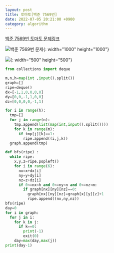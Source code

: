 ```yaml
---
layout: post
title: 토마토[백준 7569번]
date: 2022-07-05 20:21:00 +0900
category: algorithm
---
```


[백준 7569번 토마토 문제링크](https://www.acmicpc.net/problem/2667)

![백준 7569번 문제](https://user-images.githubusercontent.com/77001421/177326030-8df23f04-b17e-4b37-abe6-06255c025044.png){: width="1000" height="1000"}

![](https://cdn-icons.flaticon.com/png/512/3057/premium/3057903.png?token=exp=1657176443~hmac=a482ae55e53f8c98582cdba06073e3d5){: width="500" height="500"}

```python
from collections import deque

m,n,h=map(int ,input().split())
graph=[]
ripe=deque()
dx=[-1,1,0,0,0,0]
dy=[0,0,-1,1,0,0]
dz=[0,0,0,0,-1,1]

for i in range(h):
  tmp=[]
  for j in range(n):
    tmp.append(list(map(int,input().split())))
    for k in range(m):
      if tmp[j][k]==1:
        ripe.append((i,j,k))
  graph.append(tmp)

def bfs(ripe) :
  while ripe:
    x,y,z=ripe.popleft()
    for i in range(6):
      nx=x+dx[i]
      ny=y+dy[i]
      nz=z+dz[i]
      if 0<=nx<h and 0<=ny<n and 0<=nz<m:
        if graph[nx][ny][nz]==0:
          graph[nx][ny][nz]=graph[x][y][z]+1
          ripe.append((nx,ny,nz))
bfs(ripe) 
day=0
for i in graph:
  for j in i:
    for k in j:
      if k==0:
        print(-1)
        exit(0)
    day=max(day,max(j))
print(day-1)
```